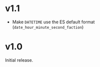 # v1.1

+ Make `DATETIME` use the ES default format (`date_hour_minute_second_faction`)

# v1.0

Initial release.
